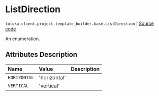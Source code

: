 # ListDirection
`toloka.client.project.template_builder.base.ListDirection` | [Source code](https://github.com/Toloka/toloka-kit/blob/v1.0.1/src/client/project/template_builder/base.py#L206)

An enumeration.

## Attributes Description

| Name | Value | Description |
| :------| :-----------| :----------| 
`HORIZONTAL`|'horizontal'|<p></p>
`VERTICAL`|'vertical'|<p></p>
